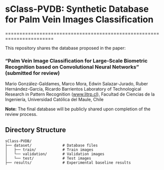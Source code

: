# sClass-PVDB: Synthetic Database for Palm Vein Images Classification 
=======================================================================

This repository shares the database proposed in the paper: 

### “Palm Vein Image Classification for Large-Scale Biometric Recognition based on Convolutional Neural Networks” (submitted for review)
Mario González-Galdames, Marco Mora, Edwin Salazar-Jurado, Ruber Hernández-García, Ricardo Barrientos
Laboratory of Technological Research in Pattern Recognition (www.litrp.cl), Facultad de Ciencias de la Ingeniería, Universidad Católica del Maule, Chile

**Note:** The final database will be publicly shared upon completion of the review process.


## Directory Structure

```
sClass-PVDB/
├── dataset/              # Database files
│   ├── train/            # Train images
│   └── validation/       # Validation images
│   └── test/             # Test images
├── results/              # Experimental baseline results
```
